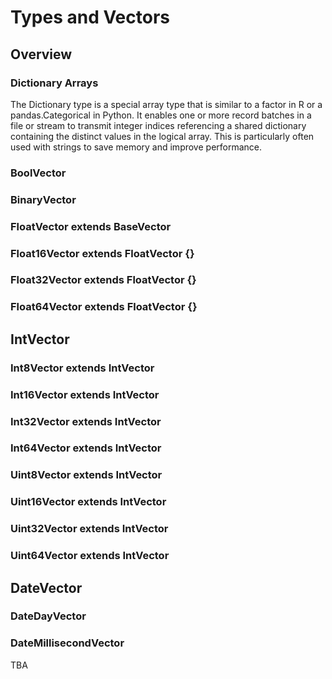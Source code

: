 # Types and Vectors

## Overview

### Dictionary Arrays

The Dictionary type is a special array type that is similar to a factor in R or a pandas.Categorical in Python. It enables one or more record batches in a file or stream to transmit integer indices referencing a shared dictionary containing the distinct values in the logical array. This is particularly often used with strings to save memory and improve performance.


### BoolVector

### BinaryVector

### FloatVector<T extends Float = Float> extends BaseVector<T>

### Float16Vector extends FloatVector<Float16> {}
### Float32Vector extends FloatVector<Float32> {}
### Float64Vector extends FloatVector<Float64> {}


## IntVector

### Int8Vector extends IntVector<Int8>
### Int16Vector extends IntVector<Int16>
### Int32Vector extends IntVector<Int32>
### Int64Vector extends IntVector<Int64>
### Uint8Vector extends IntVector<Uint8>
### Uint16Vector extends IntVector<Uint16>
### Uint32Vector extends IntVector<Uint32>
### Uint64Vector extends IntVector<Uint64>

## DateVector

### DateDayVector
### DateMillisecondVector

TBA
